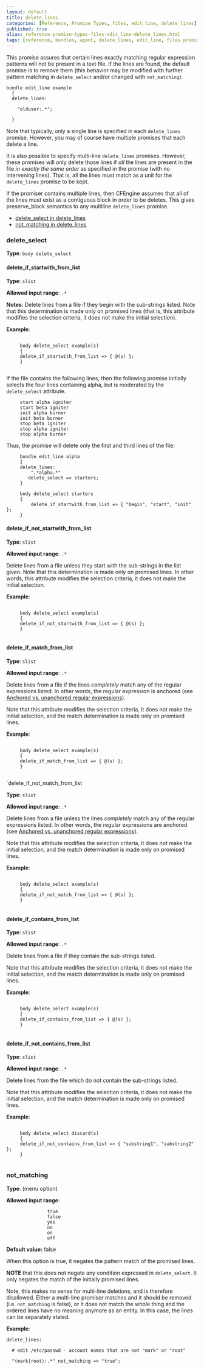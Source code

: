 ```yaml
---
layout: default
title: delete_lines
categories: [Reference, Promise Types, files, edit_line, delete_lines]
published: true
alias: reference-promise-types-files-edit_line-delete_lines.html
tags: [reference, bundles, agent, delete_lines, edit_line, files promises]
---
```


This promise assures that certain lines exactly matching regular
expression patterns will not be present in a text file. If the lines are
found, the default promise is to remove them (this behavior may be
modified with further pattern matching in `delete_select` and/or changed
with `not_matching`).

  

```cf3
bundle edit_line example
  {
  delete_lines:

    "olduser:.*";

  }
```

Note that typically, only a single line is specified in each
`delete_lines` promise. However, you may of course have multiple
promises that each delete a line.

It is also possible to specify multi-line `delete_lines` promises.
However, these promises will only delete those lines if *all* the lines
are present in the file *in exactly the same order* as specified in the
promise (with no intervening lines). That is, all the lines must match
as a unit for the `delete_lines` promise to be kept.

If the promiser contains multiple lines, then CFEngine assumes that all
of the lines must exist as a contiguous block in order to be deletes.
This gives preserve\_block semantics to any multiline `delete_lines`
promise.

-   [delete\_select in
    delete\_lines](#delete_005fselect-in-delete_005flines)
-   [not\_matching in
    delete\_lines](#not_005fmatching-in-delete_005flines)

### delete_select

**Type**: `body delete_select`

#### delete_if_startwith_from_list

**Type**: `slist`

**Allowed input range**: `.*`

**Notes**:
Delete lines from a file if they begin with the sub-strings listed. Note
that this determination is made only on promised lines (that is, this
attribute modifies the selection criteria, it does not make the initial
selection). 

**Example**:

```cf3
     
     body delete_select example(s)
     {
     delete_if_startwith_from_list => { @(s) };
     }
     
```

If the file contains the following lines, then the following promise initially selects the four lines containing
alpha, but is moderated by the `delete_select` attribute.

```cf3
     start alpha igniter
     start beta igniter
     init alpha burner
     init beta burner
     stop beta igniter
     stop alpha igniter
     stop alpha burner
```

Thus, the promise will delete only the first and third lines of the file:

```cf3
     bundle edit_line alpha
     {
     delete_lines:
         ".*alpha.*"
        delete_select => starters;
     }
     
     body delete_select starters
     {
         delete_if_startwith_from_list => { "begin", "start", "init" };
     }
```

#### delete_if_not_startwith_from_list

**Type**: `slist`

**Allowed input range**: `.*`

Delete lines from a file unless they start with the sub-strings in the list given. Note that this determination is made only on promised lines.
In other words, this attribute modifies the selection criteria, it does not make the initial selection.   

**Example**:

```cf3
     
     body delete_select example(s)
     {
     delete_if_not_startwith_from_list => { @(s) };
     }
     
```

#### delete_if_match_from_list

**Type**: `slist`

**Allowed input range**: `.*`

Delete lines from a file if the lines *completely* match any of the regular expressions listed. In other words, the regular expression is
anchored (see [Anchored vs. unanchored regular expressions](#Anchored-vs_002e-unanchored-regular-expressions)).

Note that this attribute modifies the selection criteria, it does not make the initial selection, and the match determination is made only on
promised lines.   

**Example**:

```cf3
     
     body delete_select example(s)
     {
     delete_if_match_from_list => { @(s) };
     }
     
```

`delete_if_not_match_from_list

**Type**: `slist`

**Allowed input range**: `.*`

Delete lines from a file unless the lines *completely* match any of the regular expressions listed. In other words, the regular expressions are
anchored (see [Anchored vs. unanchored regular expressions](#Anchored-vs_002e-unanchored-regular-expressions)).

Note that this attribute modifies the selection criteria, it does not make the initial selection, and the match determination is made only on
promised lines.   

**Example**:

```cf3
     
     body delete_select example(s)
     {
     delete_if_not_match_from_list => { @(s) };
     }
     
```

#### delete_if_contains_from_list

**Type**: `slist`

**Allowed input range**: `.*`

Delete lines from a file if they contain the sub-strings listed.

Note that this attribute modifies the selection criteria, it does not make the initial selection, and the match determination is made only on
promised lines.   

**Example**:

```cf3
     
     body delete_select example(s)
     {
     delete_if_contains_from_list => { @(s) };
     }
     
```

#### delete_if_not_contains_from_list

**Type**: `slist`

**Allowed input range**: `.*`

Delete lines from the file which do not contain the sub-strings listed.

Note that this attribute modifies the selection criteria, it does not
make the initial selection, and the match determination is made only on
promised lines.

**Example**:

```cf3
     
     body delete_select discard(s)
     {
     delete_if_not_contains_from_list => { "substring1", "substring2" };
     }
     
```

### not_matching

**Type**: (menu option)

**Allowed input range**:   

```cf3
               true
               false
               yes
               no
               on
               off
```

**Default value:** false

When this option is true, it negates the pattern match of the promised lines.

**NOTE** that this does not negate any condition expressed in `delete_select`. It only negates the match of the initially promised
lines.

Note, this makes no sense for multi-line deletions, and is therefore disallowed. Either a multi-line promiser matches and it should be
removed (i.e. `not_matching` is false), or it does not match the whole thing and the ordered lines have no meaning anymore as an entity. In
this case, the lines can be separately stated.

**Example**:

```cf3
delete_lines:

  # edit /etc/passwd - account names that are not "mark" or "root"

  "(mark|root):.*" not_matching => "true";
```

